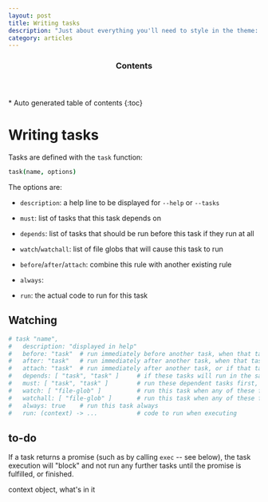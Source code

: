 ```yaml
---
layout: post
title: Writing tasks
description: "Just about everything you'll need to style in the theme: headings, paragraphs, blockquotes, tables, code blocks, and more."
category: articles
---
```


<section id="table-of-contents" class="toc">
  <header>
    <h3>Contents</h3>
  </header>
<div id="drawer" markdown="1">
*  Auto generated table of contents
{:toc}
</div>
</section><!-- /#table-of-contents -->

# Writing tasks

Tasks are defined with the `task` function:

```coffeescript
task(name, options)
```

The options are:

- `description`: a help line to be displayed for `--help` or `--tasks`

- `must`: list of tasks that this task depends on
- `depends`: list of tasks that should be run before this task if they run at all

- `watch`/`watchall`: list of file globs that will cause this task to run

- `before`/`after`/`attach`: combine this rule with another existing rule
- `always`:

- `run`: the actual code to run for this task

## Watching

```coffeescript
# task "name",
#   description: "displayed in help"
#   before: "task"  # run immediately before another task, when that task is run
#   after: "task"   # run immediately after another task, when that task is run
#   attach: "task"  # run immediately after another task, or if that task doesn't exist, replace it
#   depends: [ "task", "task" ]     # if these tasks will run in the same execution, run them first
#   must: [ "task", "task" ]        # run these dependent tasks first, always
#   watch: [ "file-glob" ]          # run this task when any of these files change
#   watchall: [ "file-glob" ]       # run this task when any of these files change or are deleted
#   always: true    # run this task always
#   run: (context) -> ...           # code to run when executing
```

## to-do

If a task returns a promise (such as by calling `exec` -- see below), the task
execution will "block" and not run any further tasks until the promise is
fulfilled, or finished.

context object, what's in it
